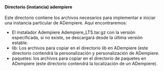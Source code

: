 #### Directorio (instancia) adempiere

Este directorio contiene los archivos necesarios para implementar e iniciar una instancia particular de ADempiere.
Aquí encontraremos:
* El instalador Adempiere Adempiere_LTS.tar.gz con la versión especificada, si no existe, se descargará desde la última versión estable.
* lib: Los archivos para copiar en el directorio lib en ADempiere (este directorio contendrá la personalización y personalización de ADempiere.
* paquetes: los archivos para copiar en el directorio de paquetes en ADempiere (este directorio contendrá la localización de un ADempiere).